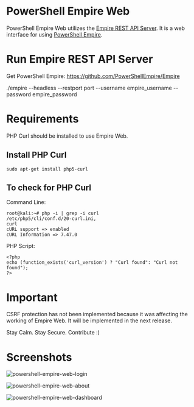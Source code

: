 # PowerShell Empire Web


PowerShell Empire Web utilizes the [Empire REST API Server](https://github.com/PowerShellEmpire/Empire/wiki/RESTful-API). It is a web interface for using [PowerShell Empire](https://github.com/PowerShellEmpire/Empire/).


# Run Empire REST API Server


Get PowerShell Empire: https://github.com/PowerShellEmpire/Empire


./empire --headless --restport port --username empire_username --password empire_password


# Requirements


PHP Curl should be installed to use Empire Web.


## Install PHP Curl

```
sudo apt-get install php5-curl
```


## To check for PHP Curl

Command Line:
```
root@kali:~# php -i | grep -i curl
/etc/php5/cli/conf.d/20-curl.ini,
curl
cURL support => enabled
cURL Information => 7.47.0
```

PHP Script:
```
<?php
echo (function_exists('curl_version') ? "Curl found": "Curl not found");
?>
```


# Important


CSRF protection has not been implemented because it was affecting the working of Empire Web. It will be implemented in the next release.


Stay Calm. Stay Secure. Contribute :)


# Screenshots


![powershell-empire-web-login](https://cloud.githubusercontent.com/assets/5358495/14923483/160144b2-0e5b-11e6-95af-9dfbddd8c126.PNG)


![powershell-empire-web-about](https://cloud.githubusercontent.com/assets/5358495/14923495/244ab382-0e5b-11e6-8041-205ba35d7ac8.PNG)


![powershell-empire-web-dashboard](https://cloud.githubusercontent.com/assets/5358495/14923500/298853d6-0e5b-11e6-946e-cdf75e50c366.PNG)

